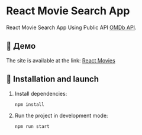 # React Movie Search App

React Movie Search App Using Public API [OMDb API](https://www.omdbapi.com/).

## 🚀 Демо

The site is available at the link: [React Movies](https://vitaliygalata1986.github.io/react-movies/)

## 🔧 Installation and launch

1. Install dependencies:

   ```sh
   npm install

   ```

2. Run the project in development mode:
   ```sh
   npm run start

   ```
